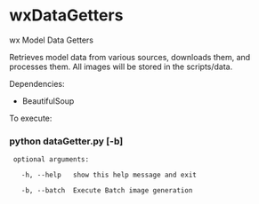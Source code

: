 wxDataGetters
=============

wx Model Data Getters

Retrieves model data from various sources, downloads them, and processes them.
All images will be stored in the scripts/data.


Dependencies:
- BeautifulSoup

To execute: 
### python dataGetter.py [-b]

     optional arguments:

       -h, --help   show this help message and exit

       -b, --batch  Execute Batch image generation
